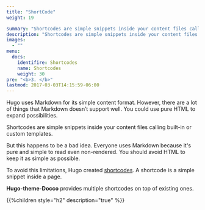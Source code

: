 ```yaml
---
title: "ShortCode"
weight: 19

summary: "Shortcodes are simple snippets inside your content files calling built-in or custom templates."
description: "Shortcodes are simple snippets inside your content files calling built-in or custom templates."
images: 
  - ""
menu:
  docs:
    identifire: Shortcodes
    name: Shortcodes
    weight: 30
pre: "<b>3. </b>"
lastmod: 2017-03-03T14:15:59-06:00
---
```


Hugo uses Markdown for its simple content format. However, there are a lot of things that Markdown doesn’t support well. You could use pure HTML to expand possibilities.

Shortcodes are simple snippets inside your content files calling built-in or custom templates.

But this happens to be a bad idea. Everyone uses Markdown because it's pure and simple to read even non-rendered. You should avoid HTML to keep it as simple as possible.

To avoid this limitations, Hugo created [shortcodes](https://gohugo.io/extras/shortcodes/). A shortcode is a simple snippet inside a page.

**Hugo-theme-Docco** provides multiple shortcodes on top of existing ones.

{{%children style="h2" description="true" %}}